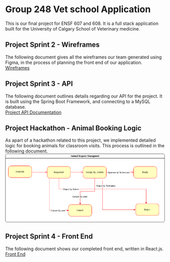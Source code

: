 # Group 248 Vet school Application
This is our final project for ENSF 607 and 608. It is a full stack application built
for the University of Calgary School of Veterinary medicine.

## Project Sprint 2 - Wireframes
The following document gives all the wireframes our team generated using Figma, in the process of planning
the front end of our application.<br>
[Wireframes](MarkdownAndImages/Wireframes.md)<br>

## Project Sprint 3 - API
The following document outlines details regarding our API for the project.
It is built using the Spring Boot Framework, and connecting to a MySQL database.<br>
[Project API Documentation](MarkdownAndImages/API.md)

## Project Hackathon - Animal Booking Logic
As apart of a hackathon related to this project, we implemented detailed
logic for booking animals for classroom visits. This process is outlined in the following document.<br>
![](MarkdownAndImages/Hackaton.drawio.png)<br>

## Project Sprint 4 - Front End
The following document shows our completed front end, written in React.js.<br>
[Front End](MarkdownAndImages/FrontEnd.md)<br>
